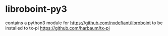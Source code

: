 # libroboint-py3

contains a python3 module for https://github.com/nxdefiant/libroboint
to be installed to tx-pi https://github.com/harbaum/tx-pi
